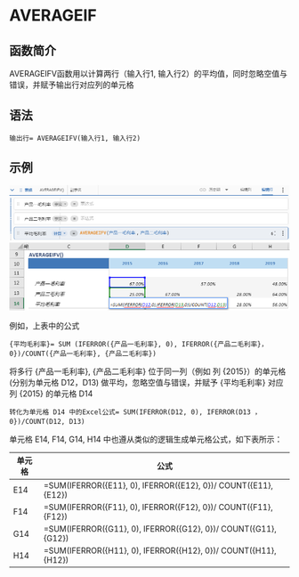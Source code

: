 # AVERAGEIF

## 函数简介

AVERAGEIFV函数用以计算两行（输入行1, 输入行2）的平均值，同时忽略空值与错误，并赋予输出行对应列的单元格

## 语法

`输出行= AVERAGEIFV(输入行1, 输入行2)`

## 示例

![image](./pic1.png)
![image](./pic2.png)

例如，上表中的公式

`{平均毛利率}= SUM (IFERROR({产品一毛利率}, 0), IFERROR({产品二毛利率}，0})/COUNT({产品一毛利率}, {产品二毛利率})`

将多行 {产品一毛利率}, {产品二毛利率} 位于同一列（例如 列 {2015}）的单元格 (分别为单元格 D12，D13) 做平均，忽略空值与错误，并赋予 {平均毛利率} 对应列 {2015} 的单元格 D14

`转化为单元格 D14 中的Excel公式= SUM(IFERROR(D12, 0), IFERROR(D13 ，0})/COUNT(D12, D13)`

单元格 E14, F14, G14, H14 中也遵从类似的逻辑生成单元格公式，如下表所示：

| 单元格 | 公式                                                              |
| ------ | ---------------------------------------------------------------- |
| E14     | =SUM(IFERROR({E11}, 0), IFERROR({E12}, 0})/ COUNT({E11}, {E12}) |
| F14     | =SUM(IFERROR({F11}, 0), IFERROR({F12}, 0})/ COUNT({F11}, {F12}) |
| G14     | =SUM(IFERROR({G11}, 0), IFERROR({G12}, 0})/ COUNT({G11}, {G12}) |
| H14     | =SUM(IFERROR({H11}, 0), IFERROR({H12}, 0})/ COUNT({H11}, {H12}) |